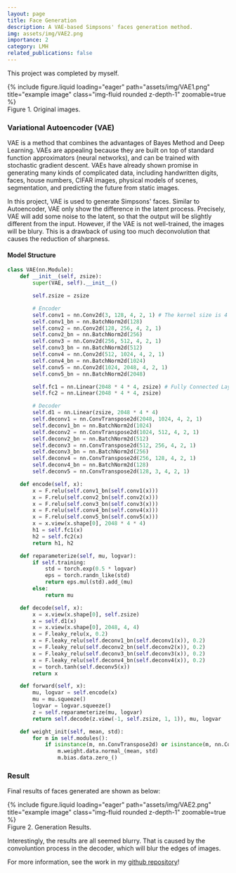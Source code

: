 ```yaml
---
layout: page
title: Face Generation
description: A VAE-based Simpsons' faces generation method.
img: assets/img/VAE2.png
importance: 2
category: LMH
related_publications: false
---
```


This project was completed by myself.

<div class="row">
    <div class="col-sm mt-3 mt-md-0">
        {% include figure.liquid loading="eager" path="assets/img/VAE1.png" title="example image" class="img-fluid rounded z-depth-1" zoomable=true %}
    </div>
</div>
<div class="caption">
    Figure 1. Original images.
</div>

### Variational Autoencoder (VAE)

VAE is a method that combines the advantages of Bayes Method and Deep Learning. VAEs are appealing because they are built on top of standard function approximators (neural networks), and can be trained with stochastic gradient descent. VAEs have already shown promise in generating many kinds of complicated data, including handwritten digits, faces, house numbers, CIFAR images, physical models of scenes, segmentation, and predicting the future from static images.

In this project, VAE is used to generate Simpsons' faces. Similar to Autoencoder, VAE only show the difference in the latent process. Precisely, VAE will add some noise to the latent, so that the output will be slightly different from the input. However, if the VAE is not well-trained, the images will be blury. This is a drawback of using too much deconvolution that causes the reduction of sharpness.

#### Model Structure

```python
class VAE(nn.Module):
    def __init__(self, zsize):
        super(VAE, self).__init__()

        self.zsize = zsize

        # Encoder
        self.conv1 = nn.Conv2d(3, 128, 4, 2, 1) # The kernel size is 4 in order to fit the shape of the image (128*128), each time the width and height will be cut in half.
        self.conv1_bn = nn.BatchNorm2d(128)
        self.conv2 = nn.Conv2d(128, 256, 4, 2, 1)
        self.conv2_bn = nn.BatchNorm2d(256)
        self.conv3 = nn.Conv2d(256, 512, 4, 2, 1)
        self.conv3_bn = nn.BatchNorm2d(512)
        self.conv4 = nn.Conv2d(512, 1024, 4, 2, 1)
        self.conv4_bn = nn.BatchNorm2d(1024)
        self.conv5 = nn.Conv2d(1024, 2048, 4, 2, 1)
        self.conv5_bn = nn.BatchNorm2d(2048)

        self.fc1 = nn.Linear(2048 * 4 * 4, zsize) # Fully Connected Layer
        self.fc2 = nn.Linear(2048 * 4 * 4, zsize)

        # Decoder
        self.d1 = nn.Linear(zsize, 2048 * 4 * 4)
        self.deconv1 = nn.ConvTranspose2d(2048, 1024, 4, 2, 1)
        self.deconv1_bn = nn.BatchNorm2d(1024)
        self.deconv2 = nn.ConvTranspose2d(1024, 512, 4, 2, 1)
        self.deconv2_bn = nn.BatchNorm2d(512)
        self.deconv3 = nn.ConvTranspose2d(512, 256, 4, 2, 1)
        self.deconv3_bn = nn.BatchNorm2d(256)
        self.deconv4 = nn.ConvTranspose2d(256, 128, 4, 2, 1)
        self.deconv4_bn = nn.BatchNorm2d(128)
        self.deconv5 = nn.ConvTranspose2d(128, 3, 4, 2, 1)

    def encode(self, x):
        x = F.relu(self.conv1_bn(self.conv1(x)))
        x = F.relu(self.conv2_bn(self.conv2(x)))
        x = F.relu(self.conv3_bn(self.conv3(x)))
        x = F.relu(self.conv4_bn(self.conv4(x)))
        x = F.relu(self.conv5_bn(self.conv5(x)))
        x = x.view(x.shape[0], 2048 * 4 * 4)
        h1 = self.fc1(x)
        h2 = self.fc2(x)
        return h1, h2

    def reparameterize(self, mu, logvar):
        if self.training:
            std = torch.exp(0.5 * logvar)
            eps = torch.randn_like(std)
            return eps.mul(std).add_(mu)
        else:
            return mu

    def decode(self, x):
        x = x.view(x.shape[0], self.zsize)
        x = self.d1(x)
        x = x.view(x.shape[0], 2048, 4, 4)
        x = F.leaky_relu(x, 0.2)
        x = F.leaky_relu(self.deconv1_bn(self.deconv1(x)), 0.2)
        x = F.leaky_relu(self.deconv2_bn(self.deconv2(x)), 0.2)
        x = F.leaky_relu(self.deconv3_bn(self.deconv3(x)), 0.2)
        x = F.leaky_relu(self.deconv4_bn(self.deconv4(x)), 0.2)
        x = torch.tanh(self.deconv5(x))
        return x

    def forward(self, x):
        mu, logvar = self.encode(x)
        mu = mu.squeeze()
        logvar = logvar.squeeze()
        z = self.reparameterize(mu, logvar)
        return self.decode(z.view(-1, self.zsize, 1, 1)), mu, logvar

    def weight_init(self, mean, std):
        for m in self.modules():
            if isinstance(m, nn.ConvTranspose2d) or isinstance(m, nn.Conv2d):
                m.weight.data.normal_(mean, std)
                m.bias.data.zero_()
```

### Result

Final results of faces generated are shown as below:

<div class="row">
    <div class="col-sm mt-3 mt-md-0">
        {% include figure.liquid loading="eager" path="assets/img/VAE2.png" title="example image" class="img-fluid rounded z-depth-1" zoomable=true %}
    </div>
</div>
<div class="caption">
    Figure 2. Generation Results.
</div>

Interestingly, the results are all seemed blurry. That is caused by the convoluntion process in the decoder, which will blur the edges of images.

For more information, see the work in my <a href='https://github.com/Leikrit/LMH_Summer_Programme/tree/main/VAE'>github repository</a>!
